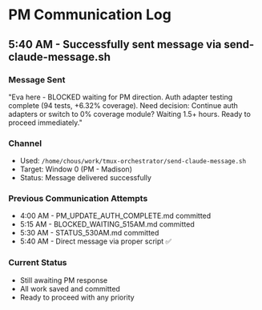 # PM Communication Log

## 5:40 AM - Successfully sent message via send-claude-message.sh

### Message Sent
"Eva here - BLOCKED waiting for PM direction. Auth adapter testing complete (94 tests, +6.32% coverage). Need decision: Continue auth adapters or switch to 0% coverage module? Waiting 1.5+ hours. Ready to proceed immediately."

### Channel
- Used: `/home/chous/work/tmux-orchestrator/send-claude-message.sh`
- Target: Window 0 (PM - Madison)
- Status: Message delivered successfully

### Previous Communication Attempts
- 4:00 AM - PM_UPDATE_AUTH_COMPLETE.md committed
- 5:15 AM - BLOCKED_WAITING_515AM.md committed
- 5:30 AM - STATUS_530AM.md committed
- 5:40 AM - Direct message via proper script ✅

### Current Status
- Still awaiting PM response
- All work saved and committed
- Ready to proceed with any priority